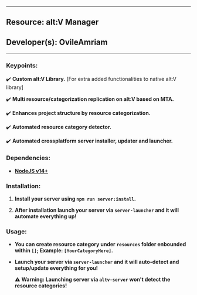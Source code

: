 ***
## Resource: alt:V Manager
## Developer(s): OvileAmriam
***

### Keypoints:
  :heavy_check_mark: **Custom alt:V Library.** [For extra added functionalities to native alt:V library]

  :heavy_check_mark: **Multi resource/categorization replication on alt:V based on MTA.**

  :heavy_check_mark: **Enhances project structure by resource categorization.**

  :heavy_check_mark: **Automated resource category detector.**

  :heavy_check_mark: **Automated crossplatform server installer, updater and launcher.**

### Dependencies:
  - **[NodeJS v14+](https://nodejs.org/en/download/current)**

### Installation:
   1. **Install your server using `npm run server:install`.**

   2. **After installation launch your server via `server-launcher` and it will automate everything up!**

### Usage:
  - **You can create resource category under `resources` folder enbounded within `[]`; Example: `[YourCategoryHere]`.**
  
  - **Launch your server via `server-launcher` and it will auto-detect and setup/update everything for you!**

    :warning: **Warning: Launching server via `altv-server` won't detect the resource categories!**
